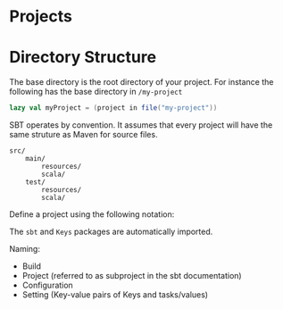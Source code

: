 # Projects

# Directory Structure

The base directory is the root directory of your project. For instance the following has the base directory in `/my-project`

```scala
lazy val myProject = (project in file("my-project"))
```

SBT operates by convention. It assumes that every project will have the same struture as Maven for source files.

```
src/
    main/
        resources/
        scala/
    test/
        resources/
        scala/
```


Define a project using the following notation:



The `sbt` and `Keys` packages are automatically imported.

Naming:
- Build
- Project (referred to as subproject in the sbt documentation)
- Configuration
- Setting (Key-value pairs of Keys and tasks/values)